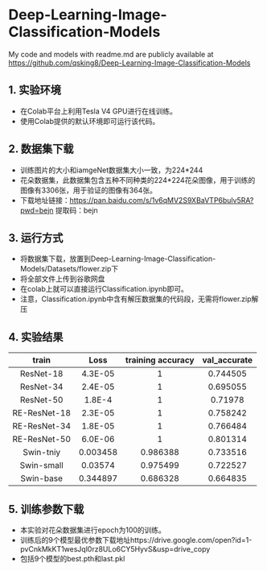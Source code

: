 # Deep-Learning-Image-Classification-Models
My code and models with readme.md are publicly available at https://github.com/qsking8/Deep-Learning-Image-Classification-Models
## 1. 实验环境
- 在Colab平台上利用Tesla V4 GPU进行在线训练。
- 使用Colab提供的默认环境即可运行该代码。

## 2. 数据集下载
- 训练图片的大小和iamgeNet数据集大小一致，为224*244
- 花朵数据集，此数据集包含五种不同种类的224*224花朵图像，用于训练的图像有3306张，用于验证的图像有364张。
- 下载地址链接：https://pan.baidu.com/s/1v6qMV2S9XBaVTP6bulv5RA?pwd=bejn 
提取码：bejn
## 3. 运行方式
- 将数据集下载，放置到Deep-Learning-Image-Classification-Models/Datasets/flower.zip下
- 将全部文件上传到谷歌网盘
- 在colab上就可以直接运行Classification.ipynb即可。
- 注意，Classification.ipynb中含有解压数据集的代码段，无需将flower.zip解压
## 4. 实验结果
|train| Loss	|training accuracy|	val_accurate|
| :-----: | :----: | :----: |:----: |
|ResNet-18	|4.3E-05|	1	|0.744505|
|ResNet-34	|2.4E-05	|1|	0.695055|
|ResNet-50	|1.8E-4	|1	|0.71978|
|RE-ResNet-18	|2.3E-05	|1	|0.758242|
|RE-ResNet-34	|1.8E-05	|1|	0.766484|
|RE-ResNet-50	|6.0E-06	|1|	0.801314|
|Swin-tniy	|0.003458	|0.986388|	0.733516|
|Swin-small	|0.03574	|0.975499|	0.722527|
|Swin-base	|0.344897	|0.686328|	0.664835|
## 5. 训练参数下载
- 本实验对花朵数据集进行epoch为100的训练。
- 训练后的9个模型最优参数下载地址https://drive.google.com/open?id=1-pvCnkMkKT1wesJql0rz8ULo6CY5HyvS&usp=drive_copy
- 包括9个模型的best.pth和last.pkl


